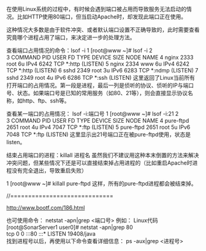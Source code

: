 在使用Linux系统的过程中，有时候会遇到端口被占用而导致服务无法启动的情况。比如HTTP使用80端口，但当启动Apache时，却发现此端口正在使用。

这种情况大多数是由于软件冲突、或者默认端口设置不正确导致的，此时需要查看究竟哪个进程占用了端口，来决定进一步的处理方法。

 

 

查看端口占用情况的命令：lsof -i
1	[root@www ~]# lsof -i
2	 
3	COMMAND PID USER FD TYPE DEVICE SIZE NODE NAME
4	nginx 2333 root 6u IPv4 6242 TCP *:http (LISTEN)
5	nginx 2334 www 6u IPv4 6242 TCP *:http (LISTEN)
6	sshd 2349 root 3u IPv6 6283 TCP *:ndmp (LISTEN)
7	sshd 2349 root 4u IPv6 6286 TCP *:ssh (LISTEN)
这里返回了Linux当前所有打开端口的占用情况。第一段是进程，最后一列是侦听的协议、侦听的IP与端口号、状态。如果端口号是已知的常用服务（如80、21等），则会直接显示协议名称，如http、ftp、ssh等。

 

查看某一端口的占用情况： lsof -i:端口号
1	[root@www ~]# lsof -i:21
2	 
3	COMMAND PID USER FD TYPE DEVICE SIZE NODE NAME
4	pure-ftpd 2651 root 4u IPv4 7047 TCP *:ftp (LISTEN)
5	pure-ftpd 2651 root 5u IPv6 7048 TCP *:ftp (LISTEN)
这里显示出21号端口正在被pure-ftpd使用，状态是listen。

 

结束占用端口的进程：killall 进程名
虽然我们不建议用这种本末倒置的方法来解决冲突问题，但某些情况下还是可以直接结束掉占用进程的（比如重启Apache时进程没有完全退出，导致重启失败）

1	[root@www ~]# killall pure-ftpd
这样，所有的pure-ftpd进程都会被结束掉。

//=============================

http://www.bootf.com/186.html 

也可使用命令：
netstat -apn|grep <端口号>
例如：
Linux代码  
[root@SonarServer1 user0]# netstat -apn|grep 80  
tcp        0      0 :::80                       :::*                        LISTEN      19408/java    
 找到进程号以后，再使用以下命令查看详细信息：
ps -aux|grep <进程号>
